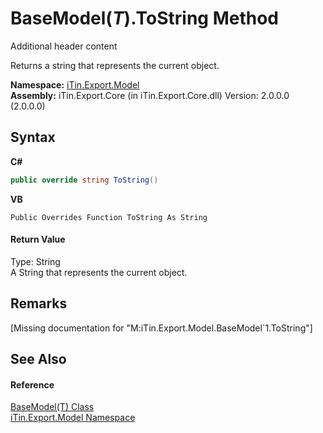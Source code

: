 # BaseModel(*T*).ToString Method 
Additional header content 

Returns a string that represents the current object.

**Namespace:**&nbsp;<a href="N_iTin_Export_Model">iTin.Export.Model</a><br />**Assembly:**&nbsp;iTin.Export.Core (in iTin.Export.Core.dll) Version: 2.0.0.0 (2.0.0.0)

## Syntax

**C#**<br />
``` C#
public override string ToString()
```

**VB**<br />
``` VB
Public Overrides Function ToString As String
```


#### Return Value
Type: String<br />A String that represents the current object.

## Remarks
\[Missing <remarks> documentation for "M:iTin.Export.Model.BaseModel`1.ToString"\]

## See Also


#### Reference
<a href="T_iTin_Export_Model_BaseModel_1">BaseModel(T) Class</a><br /><a href="N_iTin_Export_Model">iTin.Export.Model Namespace</a><br />